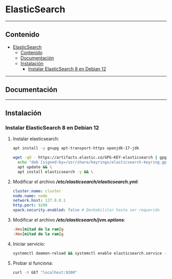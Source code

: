 # ElasticSearch

---

## Contenido

- [ElasticSearch](#elasticsearch)
  - [Contenido](#contenido)
  - [Documentación](#documentación)
  - [Instalación](#instalación)
    - [Instalar ElasticSearch 8 en Debian 12](#instalar-elasticsearch-8-en-debian-12)

---

## Documentación

---

## Instalación

### Instalar ElasticSearch 8 en Debian 12

1. Instalar elasticsearch:

    ```sh
    apt install -y gnupg apt-transport-https openjdk-17-jdk

    wget -qO - https://artifacts.elastic.co/GPG-KEY-elasticsearch | gpg --dearmor -o /usr/share/keyrings/elasticsearch-keyring.gpg && \
      echo "deb [signed-by=/usr/share/keyrings/elasticsearch-keyring.gpg] https://artifacts.elastic.co/packages/8.x/apt stable main" | tee /etc/apt/sources.list.d/elastic-8.x.list && \
      apt update && \
      apt install elasticsearch -y && \
    ```

2. Modificar el archivo **_/etc/elasticsearch/elasticsearch.yml_**:

    ```yml
    cluster.name: cluster
    node.name: node
    network.host: 127.0.0.1
    http.port: 9200
    xpack.security.enabled: false # Deshabilitar hasta ser requerido
    ```

3. Modificar el archivo **_/etc/elasticsearch/jvm.options_**:

    ```ini
    -Xms[mitad de la ram]g
    -Xmx[mitad de la ram]g
    ```

4. Iniciar servicio:

    ```sh
    systemctl daemon-reload && systemctl enable elasticsearch.service --now
    ```

5. Probar si funciona:

    ```sh
    curl -X GET "localhost:9200"
    ```
